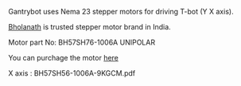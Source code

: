 Gantrybot uses Nema 23 stepper motors for driving T-bot (Y X axis).

[Bholanath](http://www.bholanath.in/) is trusted stepper motor brand in India.

Motor part No: BH57SH76-1006A UNIPOLAR

You can purchage the motor [here](http://www.bholanath.in/nema23-57mm-stepper-motors.html)


X axis : BH57SH56-1006A-9KGCM.pdf

